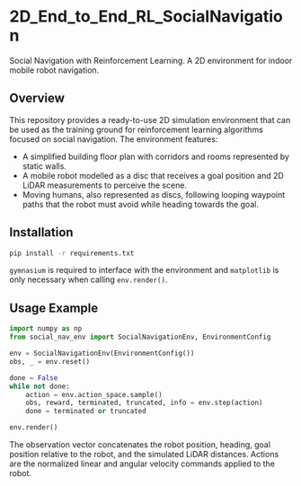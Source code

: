 # 2D_End_to_End_RL_SocialNavigation
Social Navigation with Reinforcement Learning. A 2D environment for indoor mobile robot navigation.

## Overview

This repository provides a ready-to-use 2D simulation environment that can be
used as the training ground for reinforcement learning algorithms focused on
social navigation. The environment features:

* A simplified building floor plan with corridors and rooms represented by
  static walls.
* A mobile robot modelled as a disc that receives a goal position and 2D LiDAR
  measurements to perceive the scene.
* Moving humans, also represented as discs, following looping waypoint paths
  that the robot must avoid while heading towards the goal.

## Installation

```bash
pip install -r requirements.txt
```

`gymnasium` is required to interface with the environment and `matplotlib` is
only necessary when calling `env.render()`.

## Usage Example

```python
import numpy as np
from social_nav_env import SocialNavigationEnv, EnvironmentConfig

env = SocialNavigationEnv(EnvironmentConfig())
obs, _ = env.reset()

done = False
while not done:
    action = env.action_space.sample()
    obs, reward, terminated, truncated, info = env.step(action)
    done = terminated or truncated

env.render()
```

The observation vector concatenates the robot position, heading, goal position
relative to the robot, and the simulated LiDAR distances. Actions are the
normalized linear and angular velocity commands applied to the robot.
